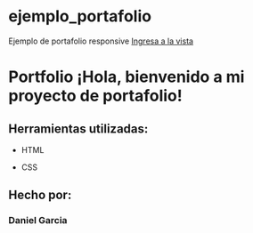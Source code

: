 # ejemplo_portafolio
Ejemplo de portafolio responsive
[Ingresa a la vista](https://ejemplo-portafolio-puce.vercel.app/)
# Portfolio ¡Hola, bienvenido a mi proyecto de portafolio!
## Herramientas utilizadas:

* HTML

* CSS

## Hecho por:

### Daniel Garcia

